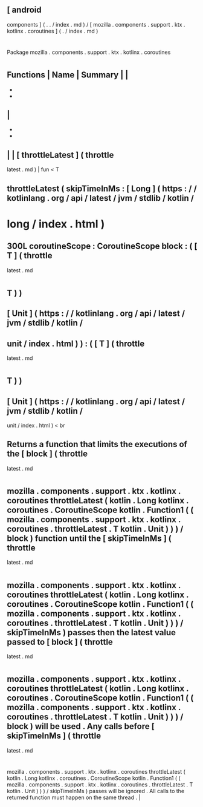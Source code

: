 [
android
-
components
]
(
.
.
/
index
.
md
)
/
[
mozilla
.
components
.
support
.
ktx
.
kotlinx
.
coroutines
]
(
.
/
index
.
md
)
#
#
Package
mozilla
.
components
.
support
.
ktx
.
kotlinx
.
coroutines
#
#
#
Functions
|
Name
|
Summary
|
|
-
-
-
|
-
-
-
|
|
[
throttleLatest
]
(
throttle
-
latest
.
md
)
|
fun
<
T
>
throttleLatest
(
skipTimeInMs
:
[
Long
]
(
https
:
/
/
kotlinlang
.
org
/
api
/
latest
/
jvm
/
stdlib
/
kotlin
/
-
long
/
index
.
html
)
=
300L
coroutineScope
:
CoroutineScope
block
:
(
[
T
]
(
throttle
-
latest
.
md
#
T
)
)
-
>
[
Unit
]
(
https
:
/
/
kotlinlang
.
org
/
api
/
latest
/
jvm
/
stdlib
/
kotlin
/
-
unit
/
index
.
html
)
)
:
(
[
T
]
(
throttle
-
latest
.
md
#
T
)
)
-
>
[
Unit
]
(
https
:
/
/
kotlinlang
.
org
/
api
/
latest
/
jvm
/
stdlib
/
kotlin
/
-
unit
/
index
.
html
)
<
br
>
Returns
a
function
that
limits
the
executions
of
the
[
block
]
(
throttle
-
latest
.
md
#
mozilla
.
components
.
support
.
ktx
.
kotlinx
.
coroutines
throttleLatest
(
kotlin
.
Long
kotlinx
.
coroutines
.
CoroutineScope
kotlin
.
Function1
(
(
mozilla
.
components
.
support
.
ktx
.
kotlinx
.
coroutines
.
throttleLatest
.
T
kotlin
.
Unit
)
)
)
/
block
)
function
until
the
[
skipTimeInMs
]
(
throttle
-
latest
.
md
#
mozilla
.
components
.
support
.
ktx
.
kotlinx
.
coroutines
throttleLatest
(
kotlin
.
Long
kotlinx
.
coroutines
.
CoroutineScope
kotlin
.
Function1
(
(
mozilla
.
components
.
support
.
ktx
.
kotlinx
.
coroutines
.
throttleLatest
.
T
kotlin
.
Unit
)
)
)
/
skipTimeInMs
)
passes
then
the
latest
value
passed
to
[
block
]
(
throttle
-
latest
.
md
#
mozilla
.
components
.
support
.
ktx
.
kotlinx
.
coroutines
throttleLatest
(
kotlin
.
Long
kotlinx
.
coroutines
.
CoroutineScope
kotlin
.
Function1
(
(
mozilla
.
components
.
support
.
ktx
.
kotlinx
.
coroutines
.
throttleLatest
.
T
kotlin
.
Unit
)
)
)
/
block
)
will
be
used
.
Any
calls
before
[
skipTimeInMs
]
(
throttle
-
latest
.
md
#
mozilla
.
components
.
support
.
ktx
.
kotlinx
.
coroutines
throttleLatest
(
kotlin
.
Long
kotlinx
.
coroutines
.
CoroutineScope
kotlin
.
Function1
(
(
mozilla
.
components
.
support
.
ktx
.
kotlinx
.
coroutines
.
throttleLatest
.
T
kotlin
.
Unit
)
)
)
/
skipTimeInMs
)
passes
will
be
ignored
.
All
calls
to
the
returned
function
must
happen
on
the
same
thread
.
|
